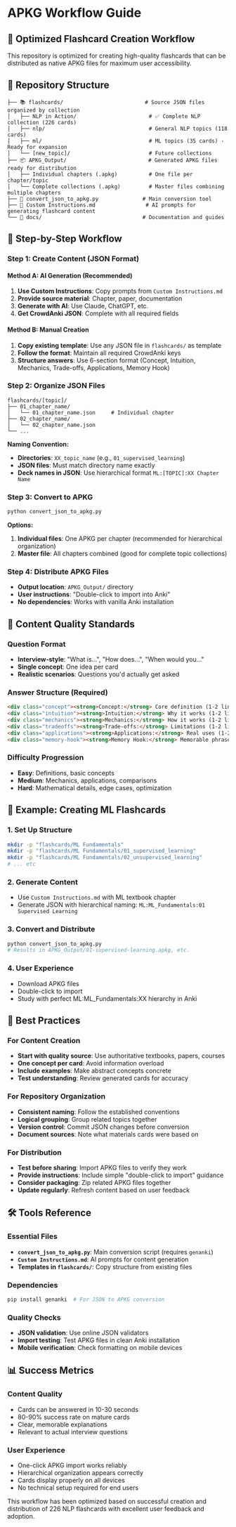 # APKG Workflow Guide

## 🎯 **Optimized Flashcard Creation Workflow**

This repository is optimized for creating high-quality flashcards that can be distributed as native APKG files for maximum user accessibility.

## 📁 **Repository Structure**

```
├── 📚 flashcards/                          # Source JSON files organized by collection
│   ├── NLP in Action/                       # ✅ Complete NLP collection (226 cards)
│   ├── nlp/                                 # General NLP topics (118 cards)
│   ├── ml/                                  # ML topics (35 cards) - Ready for expansion
│   └── [new_topic]/                         # Future collections
├── 📦 APKG_Output/                          # Generated APKG files ready for distribution
│   ├── Individual chapters (.apkg)          # One file per chapter/topic
│   └── Complete collections (.apkg)         # Master files combining multiple chapters
├── 🔄 convert_json_to_apkg.py              # Main conversion tool
├── 📝 Custom Instructions.md                # AI prompts for generating flashcard content
└── 📖 docs/                                # Documentation and guides
```

## 🚀 **Step-by-Step Workflow**

### **Step 1: Create Content (JSON Format)**

#### **Method A: AI Generation (Recommended)**
1. **Use Custom Instructions**: Copy prompts from `Custom Instructions.md`
2. **Provide source material**: Chapter, paper, documentation
3. **Generate with AI**: Use Claude, ChatGPT, etc.
4. **Get CrowdAnki JSON**: Complete with all required fields

#### **Method B: Manual Creation**
1. **Copy existing template**: Use any JSON file in `flashcards/` as template
2. **Follow the format**: Maintain all required CrowdAnki keys
3. **Structure answers**: Use 6-section format (Concept, Intuition, Mechanics, Trade-offs, Applications, Memory Hook)

### **Step 2: Organize JSON Files**

```
flashcards/[topic]/
├── 01_chapter_name/
│   └── 01_chapter_name.json     # Individual chapter
├── 02_chapter_name/
│   └── 02_chapter_name.json
└── ...
```

**Naming Convention:**
- **Directories**: `XX_topic_name` (e.g., `01_supervised_learning`)
- **JSON files**: Must match directory name exactly
- **Deck names in JSON**: Use hierarchical format `ML:[TOPIC]:XX Chapter Name`

### **Step 3: Convert to APKG**

```bash
python convert_json_to_apkg.py
```

**Options:**
1. **Individual files**: One APKG per chapter (recommended for hierarchical organization)
2. **Master file**: All chapters combined (good for complete topic collections)

### **Step 4: Distribute APKG Files**

- **Output location**: `APKG_Output/` directory
- **User instructions**: "Double-click to import into Anki"
- **No dependencies**: Works with vanilla Anki installation

## 🎨 **Content Quality Standards**

### **Question Format**
- **Interview-style**: "What is...", "How does...", "When would you..."
- **Single concept**: One idea per card
- **Realistic scenarios**: Questions you'd actually get asked

### **Answer Structure (Required)**
```html
<div class="concept"><strong>Concept:</strong> Core definition (1-2 lines)</div>
<div class="intuition"><strong>Intuition:</strong> Why it works (1-2 lines)</div>
<div class="mechanics"><strong>Mechanics:</strong> How it works (1-2 lines)</div>
<div class="tradeoffs"><strong>Trade-offs:</strong> Limitations (1-2 lines)</div>
<div class="applications"><strong>Applications:</strong> Real uses (1-2 lines)</div>
<div class="memory-hook"><strong>Memory Hook:</strong> Memorable phrase</div>
```

### **Difficulty Progression**
- **Easy**: Definitions, basic concepts
- **Medium**: Mechanics, applications, comparisons
- **Hard**: Mathematical details, edge cases, optimization

## 🔄 **Example: Creating ML Flashcards**

### **1. Set Up Structure**
```bash
mkdir -p "flashcards/ML Fundamentals"
mkdir -p "flashcards/ML Fundamentals/01_supervised_learning"
mkdir -p "flashcards/ML Fundamentals/02_unsupervised_learning"
# ... etc
```

### **2. Generate Content**
- Use `Custom Instructions.md` with ML textbook chapter
- Generate JSON with hierarchical naming: `ML:ML_Fundamentals:01 Supervised Learning`

### **3. Convert and Distribute**
```bash
python convert_json_to_apkg.py
# Results in APKG_Output/01-supervised-learning.apkg, etc.
```

### **4. User Experience**
- Download APKG files
- Double-click to import
- Study with perfect ML:ML_Fundamentals:XX hierarchy in Anki

## 🎯 **Best Practices**

### **For Content Creation**
- **Start with quality source**: Use authoritative textbooks, papers, courses
- **One concept per card**: Avoid information overload
- **Include examples**: Make abstract concepts concrete
- **Test understanding**: Review generated cards for accuracy

### **For Repository Organization**
- **Consistent naming**: Follow the established conventions
- **Logical grouping**: Group related topics together
- **Version control**: Commit JSON changes before conversion
- **Document sources**: Note what materials cards were based on

### **For Distribution**
- **Test before sharing**: Import APKG files to verify they work
- **Provide instructions**: Include simple "double-click to import" guidance
- **Consider packaging**: Zip related APKG files together
- **Update regularly**: Refresh content based on user feedback

## 🛠️ **Tools Reference**

### **Essential Files**
- **`convert_json_to_apkg.py`**: Main conversion script (requires `genanki`)
- **`Custom Instructions.md`**: AI prompts for content generation
- **Templates in `flashcards/`**: Copy structure from existing files

### **Dependencies**
```bash
pip install genanki  # For JSON to APKG conversion
```

### **Quality Checks**
- **JSON validation**: Use online JSON validators
- **Import testing**: Test APKG files in clean Anki installation
- **Mobile verification**: Check formatting on mobile devices

## 📊 **Success Metrics**

### **Content Quality**
- Cards can be answered in 10-30 seconds
- 80-90% success rate on mature cards
- Clear, memorable explanations
- Relevant to actual interview questions

### **User Experience**
- One-click APKG import works reliably
- Hierarchical organization appears correctly
- Cards display properly on all devices
- No technical setup required for end users

This workflow has been optimized based on successful creation and distribution of 226 NLP flashcards with excellent user feedback and adoption.
